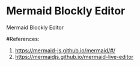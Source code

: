 # Mermaid Blockly Editor
Mermaid Blockly Editor



#References: 
1. https://mermaid-js.github.io/mermaid/#/
1. https://mermaidjs.github.io/mermaid-live-editor
